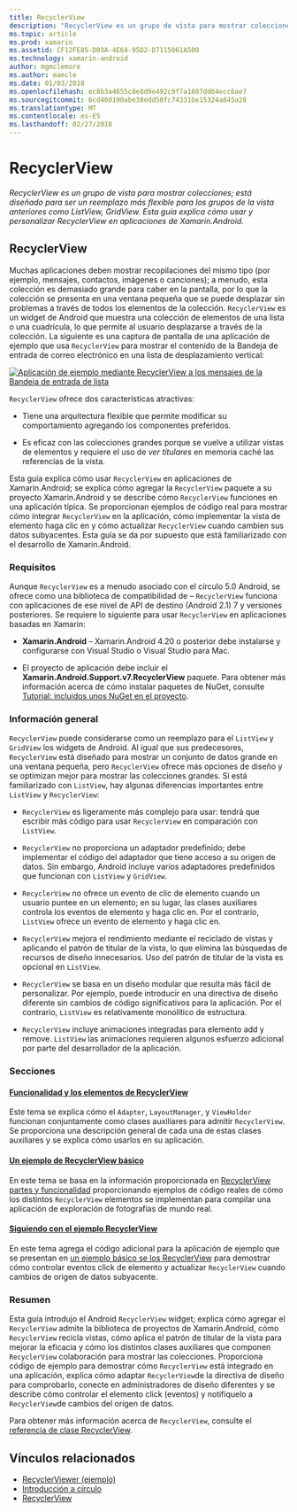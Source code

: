 ```yaml
---
title: RecyclerView
description: "RecyclerView es un grupo de vista para mostrar colecciones; está diseñado para ser un reemplazo más flexible para los grupos de la vista anteriores como ListView, GridView.  Esta guía explica cómo usar y personalizar RecyclerView en aplicaciones de Xamarin.Android."
ms.topic: article
ms.prod: xamarin
ms.assetid: CF12FE85-D03A-4E64-95D2-D7115061A500
ms.technology: xamarin-android
author: mgmclemore
ms.author: mamcle
ms.date: 01/03/2018
ms.openlocfilehash: ec8b3a4655c8e8d9e492c9f7a1807dd64ecc6ae7
ms.sourcegitcommit: 6cd40d190abe38edd50fc74331be15324a845a28
ms.translationtype: MT
ms.contentlocale: es-ES
ms.lasthandoff: 02/27/2018
---
```

# <a name="recyclerview"></a>RecyclerView

_RecyclerView es un grupo de vista para mostrar colecciones; está diseñado para ser un reemplazo más flexible para los grupos de la vista anteriores como ListView, GridView.  Esta guía explica cómo usar y personalizar RecyclerView en aplicaciones de Xamarin.Android._

## <a name="recyclerview"></a>RecyclerView

Muchas aplicaciones deben mostrar recopilaciones del mismo tipo (por ejemplo, mensajes, contactos, imágenes o canciones); a menudo, esta colección es demasiado grande para caber en la pantalla, por lo que la colección se presenta en una ventana pequeña que se puede desplazar sin problemas a través de todos los elementos de la colección.
`RecyclerView` es un widget de Android que muestra una colección de elementos de una lista o una cuadrícula, lo que permite al usuario desplazarse a través de la colección. La siguiente es una captura de pantalla de una aplicación de ejemplo que usa `RecyclerView` para mostrar el contenido de la Bandeja de entrada de correo electrónico en una lista de desplazamiento vertical:

[ ![Aplicación de ejemplo mediante RecyclerView a los mensajes de la Bandeja de entrada de lista](images/01-recyclerview-example-sml.png)](images/01-recyclerview-example.png)

`RecyclerView` ofrece dos características atractivas:

-  Tiene una arquitectura flexible que permite modificar su comportamiento agregando los componentes preferidos.

-  Es eficaz con las colecciones grandes porque se vuelve a utilizar vistas de elementos y requiere el uso de *ver titulares* en memoria caché las referencias de la vista.

Esta guía explica cómo usar `RecyclerView` en aplicaciones de Xamarin.Android; se explica cómo agregar la `RecyclerView` paquete a su proyecto Xamarin.Android y se describe cómo `RecyclerView` funciones en una aplicación típica. Se proporcionan ejemplos de código real para mostrar cómo integrar `RecyclerView` en la aplicación, cómo implementar la vista de elemento haga clic en y cómo actualizar `RecyclerView` cuando cambien sus datos subyacentes. Esta guía se da por supuesto que está familiarizado con el desarrollo de Xamarin.Android.


### <a name="requirements"></a>Requisitos

Aunque `RecyclerView` es a menudo asociado con el círculo 5.0 Android, se ofrece como una biblioteca de compatibilidad de &ndash; `RecyclerView` funciona con aplicaciones de ese nivel de API de destino (Android 2.1) 7 y versiones posteriores. Se requiere lo siguiente para usar `RecyclerView` en aplicaciones basadas en Xamarin:

-  **Xamarin.Android** &ndash; Xamarin.Android 4.20 o posterior debe instalarse y configurarse con Visual Studio o Visual Studio para Mac.

-  El proyecto de aplicación debe incluir el **Xamarin.Android.Support.v7.RecyclerView** paquete. Para obtener más información acerca de cómo instalar paquetes de NuGet, consulte [Tutorial: incluidos unos NuGet en el proyecto](https://docs.microsoft.com/visualstudio/mac/nuget-walkthrough).


### <a name="overview"></a>Información general

`RecyclerView` puede considerarse como un reemplazo para el `ListView` y `GridView` los widgets de Android. Al igual que sus predecesores, `RecyclerView` está diseñado para mostrar un conjunto de datos grande en una ventana pequeña, pero `RecyclerView` ofrece más opciones de diseño y se optimizan mejor para mostrar las colecciones grandes. Si está familiarizado con `ListView`, hay algunas diferencias importantes entre `ListView` y `RecyclerView`:

-   `RecyclerView` es ligeramente más complejo para usar: tendrá que escribir más código para usar `RecyclerView` en comparación con `ListView`.

-   `RecyclerView` no proporciona un adaptador predefinido; debe implementar el código del adaptador que tiene acceso a su origen de datos. Sin embargo, Android incluye varios adaptadores predefinidos que funcionan con `ListView` y `GridView`.

-   `RecyclerView` no ofrece un evento de clic de elemento cuando un usuario puntee en un elemento; en su lugar, las clases auxiliares controla los eventos de elemento y haga clic en. Por el contrario, `ListView` ofrece un evento de elemento y haga clic en.

-   `RecyclerView` mejora el rendimiento mediante el reciclado de vistas y aplicando el patrón de titular de la vista, lo que elimina las búsquedas de recursos de diseño innecesarios. Uso del patrón de titular de la vista es opcional en `ListView`.

-   `RecyclerView` se basa en un diseño modular que resulta más fácil de personalizar. Por ejemplo, puede introducir en una directiva de diseño diferente sin cambios de código significativos para la aplicación.
    Por el contrario, `ListView` es relativamente monolítico de estructura.

-   `RecyclerView` incluye animaciones integradas para elemento add y remove. `ListView` las animaciones requieren algunos esfuerzo adicional por parte del desarrollador de la aplicación.


### <a name="sections"></a>Secciones

#### <a name="recyclerview-parts-and-functionalityandroiduser-interfacelayoutsrecycler-viewparts-and-functionalitymd"></a>[Funcionalidad y los elementos de RecyclerView](~/android/user-interface/layouts/recycler-view/parts-and-functionality.md)

Este tema se explica cómo el `Adapter`, `LayoutManager`, y `ViewHolder` funcionan conjuntamente como clases auxiliares para admitir `RecyclerView`.
Se proporciona una descripción general de cada una de estas clases auxiliares y se explica cómo usarlos en su aplicación.

#### <a name="a-basic-recyclerview-exampleandroiduser-interfacelayoutsrecycler-viewrecyclerview-examplemd"></a>[Un ejemplo de RecyclerView básico](~/android/user-interface/layouts/recycler-view/recyclerview-example.md)

En este tema se basa en la información proporcionada en [RecyclerView partes y funcionalidad](~/android/user-interface/layouts/recycler-view/parts-and-functionality.md) proporcionando ejemplos de código reales de cómo los distintos `RecyclerView` elementos se implementan para compilar una aplicación de exploración de fotografías de mundo real.

#### <a name="extending-the-recyclerview-exampleandroiduser-interfacelayoutsrecycler-viewextending-the-examplemd"></a>[Siguiendo con el ejemplo RecyclerView](~/android/user-interface/layouts/recycler-view/extending-the-example.md)

En este tema agrega el código adicional para la aplicación de ejemplo que se presentan en [un ejemplo básico se los RecyclerView](~/android/user-interface/layouts/recycler-view/recyclerview-example.md) para demostrar cómo controlar eventos click de elemento y actualizar `RecyclerView` cuando cambios de origen de datos subyacente.


### <a name="summary"></a>Resumen

Esta guía introdujo el Android `RecyclerView` widget; explica cómo agregar el `RecyclerView` admite la biblioteca de proyectos de Xamarin.Android, cómo `RecyclerView` recicla vistas, cómo aplica el patrón de titular de la vista para mejorar la eficacia y cómo los distintos clases auxiliares que componen `RecyclerView` colaboración para mostrar las colecciones. Proporciona código de ejemplo para demostrar cómo `RecyclerView` está integrado en una aplicación, explica cómo adaptar `RecyclerView`de la directiva de diseño para comprobarlo, conecte en administradores de diseño diferentes y se describe cómo controlar el elemento click (eventos) y notifíquelo a `RecyclerView`de cambios del origen de datos.

Para obtener más información acerca de `RecyclerView`, consulte el [referencia de clase RecyclerView](https://developer.android.com/reference/android/support/v7/widget/RecyclerView.html).


## <a name="related-links"></a>Vínculos relacionados

- [RecyclerViewer (ejemplo)](https://developer.xamarin.com/samples/monodroid/android5.0/RecyclerViewer)
- [Introducción a círculo](~/android/platform/lollipop.md)
- [RecyclerView](https://developer.android.com/reference/android/support/v7/widget/RecyclerView.html)
